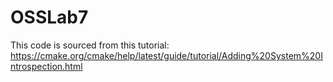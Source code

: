 # OSSLab7

This code is sourced from this tutorial: https://cmake.org/cmake/help/latest/guide/tutorial/Adding%20System%20Introspection.html
